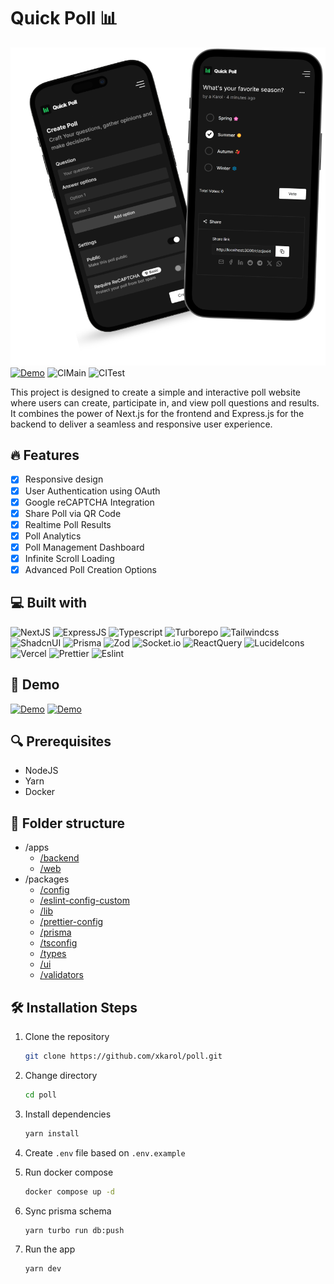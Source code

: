 # Quick Poll 📊

![QuickPoll](./apps/web/public/hero-image.png)
[![Demo](https://img.shields.io/website?url=https://poll-web-three.vercel.app/&style=for-the-badge)](https://poll-web-three.vercel.app/)
![CIMain](https://github.com/xKarol/poll/actions/workflows/main.yml/badge.svg?event=push&branch=main)
![CITest](https://github.com/xKarol/poll/actions/workflows/test.yml/badge.svg?event=push&branch=main)

This project is designed to create a simple and interactive poll website where users can create, participate in, and view poll questions and results. It combines the power of Next.js for the frontend and Express.js for the backend to deliver a seamless and responsive user experience.

## 🔥 Features

- [x] Responsive design
- [x] User Authentication using OAuth
- [x] Google reCAPTCHA Integration
- [x] Share Poll via QR Code
- [x] Realtime Poll Results
- [x] Poll Analytics
- [x] Poll Management Dashboard
- [x] Infinite Scroll Loading
- [x] Advanced Poll Creation Options

## 💻 Built with

![NextJS](https://img.shields.io/badge/next%20js-000000?style=for-the-badge&logo=nextdotjs&logoColor=white)
![ExpressJS](https://img.shields.io/badge/Express%20js-000000?style=for-the-badge&logo=express&logoColor=white)
![Typescript](https://img.shields.io/badge/TypeScript-007ACC?style=for-the-badge&logo=typescript&logoColor=white)
![Turborepo](https://img.shields.io/badge/Turborepo-%230F0813.svg?style=for-the-badge&logo=Turborepo&logoColor=white)
![Tailwindcss](https://img.shields.io/badge/Tailwind_CSS-38B2AC?style=for-the-badge&logo=tailwind-css&logoColor=white)
![ShadcnUI](https://img.shields.io/badge/shadcn%2Fui-000000?style=for-the-badge&logo=shadcnui&logoColor=white)
![Prisma](https://img.shields.io/badge/Prisma-3982CE?style=for-the-badge&logo=Prisma&logoColor=white)
![Zod](https://img.shields.io/badge/Zod-000000?style=for-the-badge&logo=zod&logoColor=3068B7)
![Socket.io](https://img.shields.io/badge/Socket.io-010101?&style=for-the-badge&logo=Socket.io&logoColor=white)
![ReactQuery](https://img.shields.io/badge/React_Query-FF4154?style=for-the-badge&logo=ReactQuery&logoColor=white)
![LucideIcons](https://img.shields.io/badge/Lucide_Icons-f67373?style=for-the-badge&logo=lucide&logoColor=white)
![Vercel](https://img.shields.io/badge/Vercel-000000?style=for-the-badge&logo=vercel&logoColor=white)
![Prettier](https://img.shields.io/badge/prettier-1A2C34?style=for-the-badge&logo=prettier&logoColor=F7BA3E)
![Eslint](https://img.shields.io/badge/eslint-3A33D1?style=for-the-badge&logo=eslint&logoColor=white)

## 🚀 Demo

[![Demo](https://img.shields.io/website?url=https://poll-web-three.vercel.app/&style=for-the-badge)](https://poll-web-three.vercel.app/)
[![Demo](https://img.shields.io/website?url=https://poll-backend-86wf.onrender.com/health-check/&style=for-the-badge&label=Backend)](https://poll-backend-86wf.onrender.com)

## 🔍 Prerequisites

- NodeJS
- Yarn
- Docker

## 📁 Folder structure

- /apps
  - [/backend](./apps/backend)
  - [/web](./apps/web)
- /packages
  - [/config](./packages/config)
  - [/eslint-config-custom](./packages/eslint-config-custom)
  - [/lib](./packages/lib)
  - [/prettier-config](./packages/prettier-config)
  - [/prisma](./packages/prisma)
  - [/tsconfig](./packages/tsconfig)
  - [/types](./packages/types)
  - [/ui](./packages/ui)
  - [/validators](./packages/validators)

## 🛠️ Installation Steps

1. Clone the repository

   ```bash
   git clone https://github.com/xkarol/poll.git
   ```

2. Change directory

   ```bash
   cd poll
   ```

3. Install dependencies

   ```bash
   yarn install
   ```

4. Create `.env` file based on `.env.example`

5. Run docker compose

   ```bash
   docker compose up -d
   ```

6. Sync prisma schema

   ```bash
   yarn turbo run db:push
   ```

7. Run the app

   ```bash
   yarn dev
   ```
